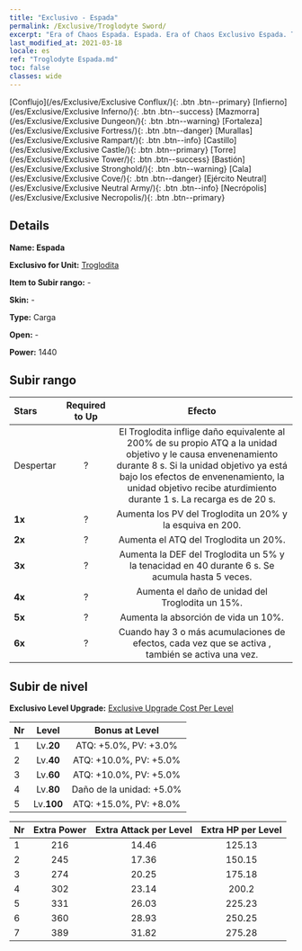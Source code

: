 ```yaml
---
title: "Exclusivo - Espada"
permalink: /Exclusive/Troglodyte Sword/
excerpt: "Era of Chaos Espada. Espada. Era of Chaos Exclusivo Espada. Troglodita Exclusivo."
last_modified_at: 2021-03-18
locale: es
ref: "Troglodyte Espada.md"
toc: false
classes: wide
---
```

 [Conflujo](/es/Exclusive/Exclusive Conflux/){: .btn .btn--primary} [Infierno](/es/Exclusive/Exclusive Inferno/){: .btn .btn--success} [Mazmorra](/es/Exclusive/Exclusive Dungeon/){: .btn .btn--warning} [Fortaleza](/es/Exclusive/Exclusive Fortress/){: .btn .btn--danger} [Murallas](/es/Exclusive/Exclusive Rampart/){: .btn .btn--info} [Castillo](/es/Exclusive/Exclusive Castle/){: .btn .btn--primary} [Torre](/es/Exclusive/Exclusive Tower/){: .btn .btn--success} [Bastión](/es/Exclusive/Exclusive Stronghold/){: .btn .btn--warning} [Cala](/es/Exclusive/Exclusive Cove/){: .btn .btn--danger} [Ejército Neutral](/es/Exclusive/Exclusive Neutral Army/){: .btn .btn--info} [Necrópolis](/es/Exclusive/Exclusive Necropolis/){: .btn .btn--primary} 

## Details
 **Name: Espada** 

 **Exclusivo for Unit:** [Troglodita](/es/units/Troglodyte/) 

 **Item to Subir rango:** -

 **Skin:** -

 **Type:** Carga

 **Open:** -

 **Power:** 1440

## Subir rango

  |     Stars    |  Required to Up | Efecto |
  |:-------------|:---------------:|:---------------:|
  |  Despertar  | ? | <Estocada> El Troglodita inflige daño equivalente al 200% de su propio ATQ a la unidad objetivo y le causa envenenamiento durante 8 s. Si la unidad objetivo ya está bajo los efectos de envenenamiento, la unidad objetivo recibe aturdimiento durante 1 s. La recarga es de 20 s. |
  | **1x** <i class="fas fa-star"/> | ? | Aumenta los PV del Troglodita un 20% y la esquiva en 200. |
  | **2x** <i class="fas fa-star"/> | ? | Aumenta el ATQ del Troglodita un 20%. |
  | **3x** <i class="fas fa-star"/> | ? | <Olor a rompehechizos> Aumenta la DEF del Troglodita un 5% y la tenacidad en 40 durante 6 s. Se acumula hasta 5 veces. |
  | **4x** <i class="fas fa-star"/> | ? | Aumenta el daño de unidad del Troglodita un 15%. |
  | **5x** <i class="fas fa-star"/> | ? | Aumenta la absorción de vida un 10%. |
  | **6x** <i class="fas fa-star"/> | ? | <Olor a rompehechizos> Cuando hay 3 o más acumulaciones de efectos, cada vez que se activa <Olor a rompehechizos>, <Estocada> también se activa una vez. |


## Subir de nivel
 **Exclusivo Level Upgrade:** [Exclusive Upgrade Cost Per Level](/Exclusive/ExclusiveUpgradeCostPerLevel/)

  |  Nr  |   Level  | Bonus at Level |
  |:-----|:--------:|:--------------:|
  | 1 | Lv.**20** | ATQ: +5.0%, PV: +3.0% |
  | 2 | Lv.**40** | ATQ: +10.0%, PV: +5.0% |
  | 3 | Lv.**60** | ATQ: +10.0%, PV: +5.0% |
  | 4 | Lv.**80** | Daño de la unidad: +5.0% |
  | 5 | Lv.**100** | ATQ: +15.0%, PV: +8.0% |


  |  Nr  |  Extra Power | Extra Attack per Level | Extra HP per Level |
  |:-----|:--------:|:--------:|:--------:|
  | 1 | 216 | 14.46 | 125.13 |
  | 2 | 245 | 17.36 | 150.15 |
  | 3 | 274 | 20.25 | 175.18 |
  | 4 | 302 | 23.14 | 200.2 |
  | 5 | 331 | 26.03 | 225.23 |
  | 6 | 360 | 28.93 | 250.25 |
  | 7 | 389 | 31.82 | 275.28 |


